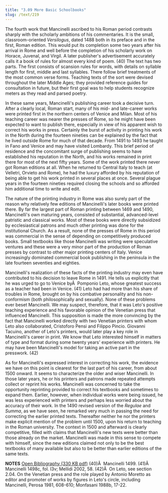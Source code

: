 ```yaml
---
title: "3.09 More Basic Schoolbooks"
slug: /text/219
---
```

The fourth work that Mancinelli ascribed to his Roman period contrasts sharply with the scholarly ambitions of his commentaries. It is the small, classroom-oriented <em>Versilogus</em>, dated 1488 both in its preface and in the first, Roman edition. This would put its completion some two years after his arrival in Rome and well before the completion of his scholarly work on Horace, Juvenal, and Virgil. A later publisher's advertisement accurately calls it a book of rules for almost every kind of poem. (40) The text has two parts. The first consists of scansion rules for words, with details on syllable length for first, middle and last syllables. There follow brief treatments of the most common verse forms. Teaching texts of the sort were devised throughout the later Middle Ages; they provided reference guides for consultation in future, but their first goal was to help students recognize meters as they read and parsed poetry.

In these same years, Mancinelli's publishing career took a decisive turn. After a clearly local, Roman start, many of his mid- and late-career works were printed first in the northern centers of Venice and Milan. Most of his teaching career was nearer the presses of Rome, so he might have been expected to want to publish there, especially in view of his apparent wish to correct his works in press. Certainly the burst of activity in printing his work in the North during the fourteen nineties can be explained by the fact that he lived outside Rome for much of that decade. From 1491 to 1493 he taught in Fano and Venice and may have visited Lombardy. This brief period of residence and the concomitant surge of publishing seems to have established his reputation in the North, and his works remained in print there for most of the next fifty years. Some of the work printed there never got Roman editions at all. When he returned to Central Italy to teach (at Velletri, Orvieto and Rome), he had the luxury afforded by his reputation of being able to get his work printed in several places at once. Several plague years in the fourteen nineties required closing the schools and so afforded him additional time to write and edit.

The nature of the printing industry in Rome was also surely part of the reason why relatively few editions of Mancinelli's later books were printed there. By far the largest part of Roman printing between 1469 and 1490, Mancinelli's own maturing years, consisted of substantial, advanced-level patristic and classical works. Most of these books were directly subsidized by ecclesiastical patrons and much other printing was done for the institutional Church. As a result, none of the presses of Rome in this period was commercial in the sense of depending on competitively produced books. Small textbooks like those Mancinelli was writing were speculative ventures and these were a very minor part of the production of Roman presses by contrast to other major printing centers of Italy. Venice increasingly dominated commercial book publishing in the peninsula in the late fourteen seventies and eighties.

Mancinelli's realization of these facts of the printing industry may even have contributed to his decision to leave Rome in 1491. He tells us explicitly that he was urged to go to Venice byÂ  Pomponio Leto, whose greatest success as a teacher had been in Venice. (41) Leto had had more than his share of troubles in Rome, brought on by his combative personality and his non-conformism (both philosophically and sexually). None of these problems ever beset Mancinelli. We may suspect, therefore, that it was Leto's positive teaching experience and his favorable opinion of the Venetian press that influenced Mancinelli. This supposition is made the more convincing by the fact that Mancinelli worked directly with two Venetian printers with whom Leto also collaborated, Cristoforo Pensi and Filippo Pincio. Giovanni Tacuino, another of Leto's printers, would later play a key role in Mancinelli's career in print. We know that Leto interested himself in matters of type and format during some twenty years' experience with printers. He may have been Mancinelli's model for taking an active part in the presswork. (42)

As for Mancinelli's expressed interest in correcting his work, the evidence we have on this point is clearest for the last part of his career, from about 1500 onward. It seems to characterize the older and wiser Mancinelli. In those later years, he or his printers and patrons made repeated attempts collect or reprint his works. Mancinelli was concerned to take the opportunity reprinting provided to correct his textbooks and sometimes to expand them. Earlier, however, when individual works were being issued, he was less experienced with printers and perhaps less worried about the accuracy of their work. In the 1490 revised version of the <em>Regulae</em> and <em>Summa</em>, as we have seen, he remarked very much in passing the need for correcting the earlier printed texts. Thereafter neither he nor the printers make explicit mention of the problem until 1500, upon his return to teaching in the Roman university. The context in 1500 and afterward is clearly competitive, filled with claims that Mancinelli's new texts were better than those already on the market. Mancinelli was made in this sense to compete with himself, since the new editions claimed not only to be the best textbooks of many available but also to be better than earlier editions of the same texts.

<strong>NOTES</strong>
<a href="http://www.humanismforsale.org/bibliography.pdf" target="new">Open Bibliography (330 KB pdf)</a>
(40)Â  Mancinelli 1499.
(41)Â  Mancinelli 1498c, fol. I3v; Mellidi 2002, 58.
(42)Â  On Leto, see section 2.04. On the Venetian press and the role played by Antonio Moretto as editor and promoter of works by figures in Leto's circle, including Mancinelli, Perosa 1981, 608-610; Monfasani 1988b, 17-22.
